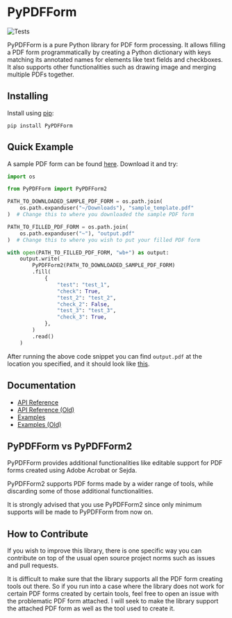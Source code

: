 # PyPDFForm

![Tests](https://github.com/chinapandaman/PyPDFForm/actions/workflows/python-package.yml/badge.svg)

PyPDFForm is a pure Python library for PDF form processing. 
It allows filling a PDF form programmatically by creating 
a Python dictionary with keys matching its annotated names 
for elements like text fields and checkboxes. It also supports other functionalities such as 
drawing image and merging multiple PDFs together.

## Installing

Install using [pip](https://pip.pypa.io/en/stable/quickstart/):

```shell script
pip install PyPDFForm
```

## Quick Example

A sample PDF form can be found [here](https://github.com/chinapandaman/PyPDFForm/blob/master/pdf_samples/v2/sample_template.pdf). Download it and try:

```python
import os

from PyPDFForm import PyPDFForm2

PATH_TO_DOWNLOADED_SAMPLE_PDF_FORM = os.path.join(
    os.path.expanduser("~/Downloads"), "sample_template.pdf"
)  # Change this to where you downloaded the sample PDF form

PATH_TO_FILLED_PDF_FORM = os.path.join(
    os.path.expanduser("~"), "output.pdf"
)  # Change this to where you wish to put your filled PDF form

with open(PATH_TO_FILLED_PDF_FORM, "wb+") as output:
    output.write(
        PyPDFForm2(PATH_TO_DOWNLOADED_SAMPLE_PDF_FORM)
        .fill(
            {
                "test": "test_1",
                "check": True,
                "test_2": "test_2",
                "check_2": False,
                "test_3": "test_3",
                "check_3": True,
            },
        )
        .read()
    )
```

After running the above code snippet you can find `output.pdf` at the location you specified, 
and it should look like [this](https://github.com/chinapandaman/PyPDFForm/blob/master/pdf_samples/v2/sample_filled.pdf).

## Documentation

* [API Reference](https://github.com/chinapandaman/PyPDFForm/blob/master/docs/v2/api_reference.md)
* [API Reference (Old)](https://github.com/chinapandaman/PyPDFForm/blob/master/docs/api_reference.md)
* [Examples](https://github.com/chinapandaman/PyPDFForm/blob/master/docs/v2/examples.md)
* [Examples (Old)](https://github.com/chinapandaman/PyPDFForm/blob/master/docs/examples.md)

## PyPDFForm vs PyPDFForm2

PyPDFForm provides additional functionalities like editable support for PDF forms created 
using Adobe Acrobat or Sejda.

PyPDFForm2 supports PDF forms made by a wider range of tools, while discarding some of those additional 
functionalities.

It is strongly advised that you use PyPDFForm2 since only minimum supports will be made to PyPDFForm 
from now on.

## How to Contribute

If you wish to improve this library, there is one specific way you can contribute 
on top of the usual open source project norms such as issues and pull requests.

It is difficult to make sure that the library supports all the PDF form creating tools out 
there. So if you run into a case where the library does not work for certain PDF forms created by 
certain tools, feel free to open an issue with the problematic PDF form attached. I will seek 
to make the library support the attached PDF form as well as the tool used to create it.
